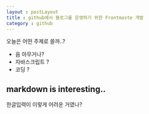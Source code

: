 ```yaml
---
layout : postLayout 
title : github에서 블로그를 운영하기 위한 Frontmaste 개발
category : github 
---
```


오늘은 어떤 주제로 쓸까..?
- 음 아무거나?
- 자바스크립트 ?
- 코딩 ?

## markdown is interesting..
한글입력이 이렇게 어려운 거였나?